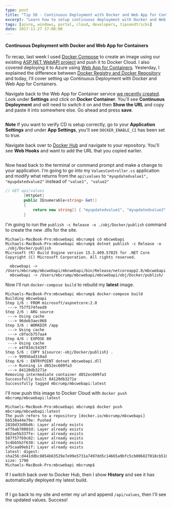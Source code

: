 ```yaml
---
type: post
title: "Tip 58 - Continuous Deployment with Docker and Web App for Containers"
excerpt: "Learn how to setup continuous deployment with Docker and Web App for Containers"
tags: [azure, windows, portal, cloud, developers, tipsandtricks]
date: 2017-11-27 17:00:00
---
```



#### Continuous Deployment with Docker and Web App for Containers

To recap, last week I used [Docker Compose](http://www.michaelcrump.net/azure-tips-and-tricks55/) to create an image using our existing [ASP.NET WebAPI project](http://www.michaelcrump.net/azure-tips-and-tricks54/) and push it to Docker Cloud. I also covered deploying it to Azure using [Web App for Containers](http://www.michaelcrump.net/azure-tips-and-tricks56/). Yesterday, I explained the difference between [Docker Registry and Docker Repository](http://www.michaelcrump.net/azure-tips-and-tricks57/) and today, I'll cover setting up Continuous Deployment with Docker and Web App for Containers. 

Navigate back to the Web App for Container service [we recently created](tip56/). Look under **Settings** and click on **Docker Container**. You'll see **Continuous Deployment** and will need to switch it on and then **Show the URL** and copy and paste it into somewhere else. Go ahead and press **save**. 

<img :src="$withBase('/files/dockercd1.png')">

**Note** If you want to verify CD is setup correctly, go to your **Application Settings** and under **App Settings**, you'll see `DOCKER_ENABLE_CI` has been set to true. 


Navigate back over to [Docker Hub](https://hub.docker.com/r/mbcrump/mbcwebapi/) and navigate to your repository. You'll see **Web Hooks** and want to add the URL that you copied earlier. 

<img :src="$withBase('/files/dockercd2.png')">

Now head back to the terminal or command prompt and make a change to your application. I'm going to go into my `ValuesController.cs` application and modify what returns from the `api\values` to `"myupdatedvalue1", "myupdatedvalue2"` instead of `"value1", "value2"` 

```csharp
// GET api/values
        [HttpGet]
        public IEnumerable<string> Get()
        {
            return new string[] { "myupdatedvalue1", "myupdatedvalue2" };
        }
```

I'm going to run the `publish -c Release -o ./obj/Docker/publish` command to create the new .dlls for the site. 

```text
Michaels-MacBook-Pro:mbcwebapi mbcrump$ cd mbcwebapi
Michaels-MacBook-Pro:mbcwebapi mbcrump$ dotnet publish -c Release -o ./obj/Docker/publish
Microsoft (R) Build Engine version 15.3.409.57025 for .NET Core
Copyright (C) Microsoft Corporation. All rights reserved.

  mbcwebapi -> /Users/mbcrump/mbcwebapi/mbcwebapi/bin/Release/netcoreapp2.0/mbcwebapi.dll
  mbcwebapi -> /Users/mbcrump/mbcwebapi/mbcwebapi/obj/Docker/publish/
```

Now I'll run `docker-compose build` to rebuild my **latest** image. 

```text
Michaels-MacBook-Pro:mbcwebapi mbcrump$ docker-compose build
Building mbcwebapi
Step 1/6 : FROM microsoft/aspnetcore:2.0
 ---> 757f574feed9
Step 2/6 : ARG source
 ---> Using cache
 ---> 96deb3aec068
Step 3/6 : WORKDIR /app
 ---> Using cache
 ---> c0fecb757aa4
Step 4/6 : EXPOSE 80
 ---> Using cache
 ---> e4f034c54397
Step 5/6 : COPY ${source:-obj/Docker/publish} .
 ---> 99956ad310ad
Step 6/6 : ENTRYPOINT dotnet mbcwebapi.dll
 ---> Running in d852ec609fa3
 ---> 84120db3271e
Removing intermediate container d852ec609fa3
Successfully built 84120db3271e
Successfully tagged mbcrump/mbcwebapi:latest
```

I'll now push this image to Docker Cloud with `docker push mbcrump/mbcwebapi:latest`

```text
Michaels-MacBook-Pro:mbcwebapi mbcrump$ docker push mbcrump/mbcwebapi:latest
The push refers to a repository [docker.io/mbcrump/mbcwebapi]
bb538a44e79e: Pushed 
2810d33d0bd6: Layer already exists 
eff6ab78003d: Layer already exists 
8b2ae5b337fe: Layer already exists 
587f57f69c02: Layer already exists 
5c4bb5b2f630: Layer already exists 
a75caa09eb1f: Layer already exists 
latest: digest: sha256:d441ddbc8854b63529e7e99e5731a7497dd5c14665a9bfc5cb006827018cb518 size: 1790
Michaels-MacBook-Pro:mbcwebapi mbcrump$ 
```

If I switch back over to Docker Hub, then I show **History** and see it has automatically deployed my latest build. 

<img :src="$withBase('/files/dockercd3.png')">

If I go back to my site and enter my url and append `/api/values`, then I'll see the updated values. Success!

<img :src="$withBase('/files/dockercd4.png')">
